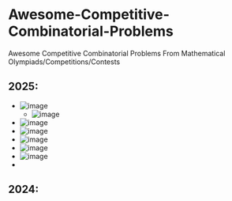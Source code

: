 # Awesome-Competitive-Combinatorial-Problems
Awesome Competitive Combinatorial Problems From Mathematical Olympiads/Competitions/Contests

## 2025:
* ![image](https://github.com/user-attachments/assets/87888727-fdd0-4a5c-9d25-51b66b8abc3a)
  * ![image](https://github.com/user-attachments/assets/460c4046-c875-4117-ac79-82ecdb6db3ab)
* ![image](https://github.com/user-attachments/assets/336250cf-c51c-4ab6-92f8-e5ec7d63841d)
* ![image](https://github.com/user-attachments/assets/1c71f2fa-7f78-43d5-8e22-6b9f1916d839)
* ![image](https://github.com/user-attachments/assets/e16f651d-89ae-4f7b-8372-59a487793c6a)
* ![image](https://github.com/user-attachments/assets/319674b4-22c0-4e2a-ba96-adc1545dcbf4)
* ![image](https://github.com/user-attachments/assets/4f352289-b1be-4f58-8adc-d3f33271fda4)
* 

## 2024:


